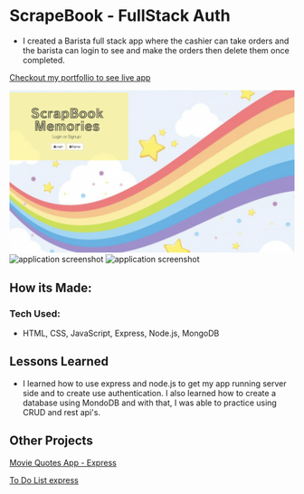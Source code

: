 # ScrapeBook - FullStack Auth

- I created a Barista full stack app where the cashier can take orders and the barista can login to see and make the orders then delete them once completed.

[Checkout my portfollio to see live app](https://www.tamikasterlin.com)

![application screenshot](public/screenshot.png)
![application screenshot](public/screenshot1.png)
![application screenshot](public/screenshot2.png)

## How its Made:
### Tech Used:

- HTML, CSS, JavaScript, Express, Node.js, MongoDB

## Lessons Learned

- I learned how to use express and node.js to get my app running server side and to create use authentication. I also learned how to create a database using MondoDB and with that, I was able to practice using CRUD and rest api's.

## Other Projects

[Movie Quotes App - Express](https://github.com/TamikaSterlin/Personal-Express---Movie-Quotes)

[To Do List express](https://express-previous-todo.herokuapp.com/)
